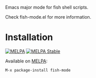 Emacs major mode for fish shell scripts.

Check fish-mode.el for more information.

# Installation #
[![MELPA](http://melpa.org/packages/fish-mode-badge.svg)](http://melpa.org/#/fish-mode)
[![MELPA Stable](http://stable.melpa.org/packages/fish-mode-badge.svg)](http://stable.melpa.org/#/fish-mode)

Available on [MELPA](http://melpa.org/#/fish-mode):

    M-x package-install fish-mode
